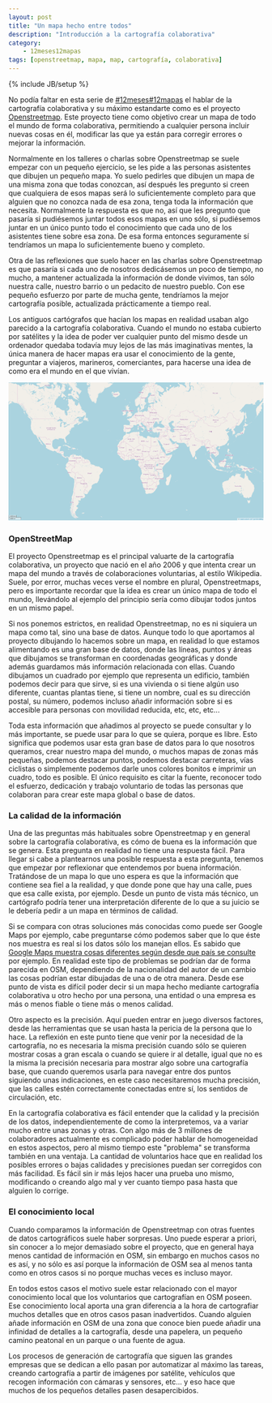 ```yaml
---
layout: post
title: "Un mapa hecho entre todos"
description: "Introducción a la cartografía colaborativa"
category: 
    - 12meses12mapas
tags: [openstreetmap, mapa, map, cartografía, colaborativa]
---
```

{% include JB/setup %}

No podía faltar en esta serie de [#12meses#12mapas](http://psanxiao.com/12meses12mapas) el hablar de la cartografía colaborativa y su máximo estandarte como es el proyecto [Openstreetmap](http://osm.org). Este proyecto tiene como objetivo crear un mapa de todo el mundo de forma colaborativa, permitiendo a cualquier persona incluir nuevas cosas en él, modificar las que ya están para corregir errores o mejorar la información.

Normalmente en los talleres o charlas sobre Openstreetmap se suele empezar con un pequeño ejercicio, se les pide a las personas asistentes que dibujen un pequeño mapa. Yo suelo pedirles que dibujen un mapa de una misma zona que todas conozcan, así después les pregunto si creen que cualquiera de esos mapas será lo suficientemente completo para que alguien que no conozca nada de esa zona, tenga toda la información que necesita. Normalmente la respuesta es que no, así que les pregunto que pasaría si pudiésemos juntar todos esos mapas en uno sólo, si pudiésemos juntar en un único punto todo el conocimiento que cada uno de los asistentes tiene sobre esa zona. De esa forma entonces seguramente sí tendríamos un mapa lo suficientemente bueno y completo.

Otra de las reflexiones que suelo hacer en las charlas sobre Openstreetmap es que pasaría si cada uno de nosotros dedicásemos un poco de tiempo, no mucho, a mantener actualizada la información de donde vivimos, tan sólo nuestra calle, nuestro barrio o un pedacito de nuestro pueblo. Con ese pequeño esfuerzo por parte de mucha gente, tendríamos la mejor cartografía posible, actualizada prácticamente a tiempo real.

Los antiguos cartógrafos que hacían los mapas en realidad usaban algo parecido a la cartografía colaborativa. Cuando el mundo no estaba cubierto por satélites y la idea de poder ver cualquier punto del mismo desde un ordenador quedaba todavía muy lejos de las más imaginativas mentes, la única manera de hacer mapas era usar el conocimiento de la gente, preguntar a viajeros, marineros, comerciantes, para hacerse una idea de como era el mundo en el que vivían.

![mapa-osm](/assets/images/posts/map-osm.png)

### OpenStreetMap

El proyecto Openstreetmap es el principal valuarte de la cartografía colaborativa, un proyecto que nació en el año 2006 y que intenta crear un mapa del mundo a través de colaboraciones voluntarias, al estilo Wikipedia. Suele, por error, muchas veces verse el nombre en plural, Openstreetmaps, pero es importante recordar que la idea es crear un único mapa de todo el mundo, llevándolo al ejemplo del principio sería como dibujar todos juntos en un mismo papel. 

Si nos ponemos estrictos, en realidad Openstreetmap, no es ni siquiera un mapa como tal, sino una base de datos. Aunque todo lo que aportamos al proyecto dibujando lo hacemos sobre un mapa, en realidad lo que estamos alimentando es una gran base de datos, donde las líneas, puntos y áreas que dibujamos se transforman en coordenadas geográficas y donde además guardamos más información relacionada con ellas. Cuando dibujamos un cuadrado por ejemplo que representa un edificio, también podemos decir para que sirve, si es una vivienda o si tiene algún uso diferente, cuantas plantas tiene, si tiene un nombre, cual es su dirección postal, su número, podemos incluso añadir información sobre si es accesible para personas con movilidad reducida, etc, etc, etc...

Toda esta información que añadimos al proyecto se puede consultar y lo más importante, se puede usar para lo que se quiera, porque es libre. Esto significa que podemos usar esta gran base de datos para lo que nosotros queramos, crear nuestro mapa del mundo, o muchos mapas de zonas más pequeñas, podemos destacar puntos, podemos destacar carreteras, vías ciclistas o simplemente podemos darle unos colores bonitos e imprimir un cuadro, todo es posible. El único requisito es citar la fuente, reconocer todo el esfuerzo, dedicación y trabajo voluntario de todas las personas que colaboran para crear este mapa global o base de datos.

### La calidad de la información

Una de las preguntas más habituales sobre Openstreetmap y en general sobre la cartografía colaborativa, es cómo de buena es la información que se genera. Esta pregunta en realidad no tiene una respuesta fácil. Para llegar si cabe a plantearnos una posible respuesta a esta pregunta, tenemos que empezar por reflexionar que entendemos por buena información. Tratándose de un mapa lo que uno espera es que la información que contiene sea fiel a la realidad, y que donde pone que hay una calle, pues que esa calle exista, por ejemplo. Desde un punto de vista más técnico, un cartógrafo podría tener una interpretación diferente de lo que a su juicio se le debería pedir a un mapa en términos de calidad. 

Si se compara con otras soluciones más conocidas como puede ser Google Maps por ejemplo, cabe preguntarse cómo podemos saber que lo que éste nos muestra es real si los datos sólo los manejan ellos. Es sabido que [Google Maps muestra cosas diferentes según desde que país se consulte](https://www.elconfidencial.com/tecnologia/2015-05-25/google-y-las-fronteras-de-sus-mapas-entre-la-diplomacia-la-polemica-y-el-escandalo_852397/) por ejemplo. En realidad este tipo de problemas se podrían dar de forma parecida en OSM, dependiendo de la nacionalidad del autor de un cambio las cosas podrían estar dibujadas de una o de otra manera. Desde ese punto de vista es difícil poder decir si un mapa hecho mediante cartografía colaborativa u otro hecho por una persona, una entidad o una empresa es más o menos fiable o tiene más o menos calidad.

Otro aspecto es la precisión. Aquí pueden entrar en juego diversos factores, desde las herramientas que se usan hasta la pericia de la persona que lo hace. La reflexión en este punto tiene que venir por la necesidad de la cartografía, no es necesaria la misma precisión cuando sólo se quieren mostrar cosas a gran escala o cuando se quiere ir al detalle, igual que no es la misma la precisión necesaria para mostrar algo sobre una cartografía base, que cuando queremos usarla para navegar entre dos puntos siguiendo unas indicaciones, en este caso necesitaremos mucha precisión, que las calles estén correctamente conectadas entre sí, los sentidos de circulación, etc.

En la cartografía colaborativa es fácil entender que la calidad y la precisión de los datos, independientemente de como la interpretemos, va a variar mucho entre unas zonas y otras. Con algo más de 3 millones de colaboradores actualmente es complicado poder hablar de homogeneidad en estos aspectos, pero al mismo tiempo este "problema" se transforma también en una ventaja. La cantidad de voluntarios hace que en realidad los posibles errores o bajas calidades y precisiones puedan ser corregidos con más facilidad. Es fácil sin ir más lejos hacer una prueba uno mismo, modificando o creando algo mal y ver cuanto tiempo pasa hasta que alguien lo corrige.

### El conocimiento local

Cuando comparamos la información de Openstreetmap con otras fuentes de datos cartográficos suele haber sorpresas. Uno puede esperar a priori, sin conocer a lo mejor demasiado sobre el proyecto, que en general haya menos cantidad de información en OSM, sin embargo en muchos casos no es así, y no sólo es así porque la información de OSM sea al menos tanta como en otros casos si no porque muchas veces es incluso mayor.

En todos estos casos el motivo suele estar relacionado con el mayor conocimiento local que los voluntarios que cartografían en OSM poseen. Ese conocimiento local aporta una gran diferencia a la hora de cartografiar muchos detalles que en otros casos pasan inadvertidos. Cuando alguien añade información en OSM de una zona que conoce bien puede añadir una infinidad de detalles a la cartografía, desde una papelera, un pequeño camino peatonal en un parque o una fuente de agua. 

Los procesos de generación de cartografía que siguen las grandes empresas que se dedican a ello pasan por automatizar al máximo las tareas, creando cartografía a partir de imágenes por satélite, vehículos que recogen información con cámaras y sensores, etc... y eso hace que muchos de los pequeños detalles pasen desapercibidos.
